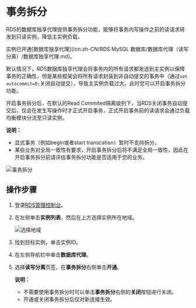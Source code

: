 # 事务拆分

RDS的数据库独享代理提供事务拆分功能，能够将事务内写操作之前的读请求转发到只读实例，降低主实例负载。

实例已开通[数据库独享代理](/cn.zh-CN/RDS MySQL 数据库/数据库代理（读写分离）/数据库独享代理.md)。

默认情况下，RDS数据库独享代理会将事务内的所有请求都发送到主实例以保障事务的正确性，但是某些框架会将所有请求封装到非自动提交的事务中（通过`set autocommit=0;`关闭自动提交），导致主实例负载过大。此时您可以开启事务拆分功能。

开启事务拆分后，在默认的Read Commited隔离级别下，当RDS关闭事务自动提交后，仅会在发生写操作时才正式开启事务，正式开启事务前的读请求会通过负载均衡模块分流至只读实例。

**说明：**

-   显式事务（例如begin或者start transcation）暂时不支持拆分。
-   某些业务对全局一致性有要求，开启事务拆分后将不满足全局一致性，因此在开启事务拆分前请评估事务拆分功能是否适用于您的业务。

![事务拆分](https://static-aliyun-doc.oss-accelerate.aliyuncs.com/assets/img/zh-CN/6813729951/p98366.png)

## 操作步骤

1.  登录[RDS管理控制台](https://rds.console.aliyun.com/)。

2.  在左侧单击**实例列表**，然后在上方选择实例所在地域。

    ![选择地域](https://static-aliyun-doc.oss-accelerate.aliyuncs.com/assets/img/zh-CN/3074469951/p36543.png)

3.  找到目标实例，单击实例ID。

4.  在左侧导航栏中单击**数据库代理**。

5.  选择**读写分离**页签，在**事务拆分**右侧单击**开通**。

    **说明：**

    -   不需要使用事务拆分时可以单击**事务拆分**右侧的**关闭**按钮进行关闭。
    -   开通或关闭事务拆分后仅对新连接生效。

